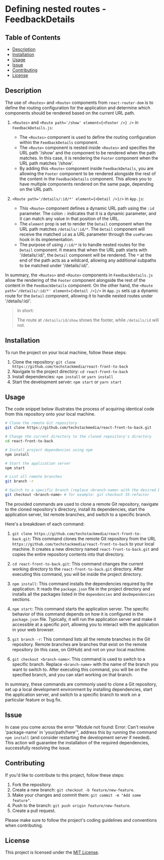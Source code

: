 # Defining nested routes - FeedbackDetails

## Table of Contents

- [Description](#description)
- [Installation](#installation)
- [Usage](#usage)
- [Issue](#issue)
- [Contributing](#contributing)
- [License](#license)

## Description

The use of `<Routes>` and `<Route>` components from `react-router-dom` is to define the routing configuration for the application and determine which components should be rendered based on the current URL path.

1. `<Routes>` and `<Route path='/show' element={<Footer />} />` in `FeedbackDetails.js`:

   - The `<Routes>` component is used to define the routing configuration within the `FeedbackDetails` component.
   - The `<Route>` component is nested inside `<Routes>` and specifies the URL path '/show' and the component to be rendered when the path matches. In this case, it is rendering the `Footer` component when the URL path matches '/show'.
   - By adding this `<Route>` component inside `FeedbackDetails`, you are allowing the `Footer` component to be rendered alongside the rest of the content in the `FeedbackDetails` component. This allows you to have multiple components rendered on the same page, depending on the URL path.

2. `<Route path='/details/:id/*' element={<Detail />}/>` in `App.js`:
   - This `<Route>` component defines a dynamic URL path using the `:id` parameter. The colon `:` indicates that it is a dynamic parameter, and it can match any value in that position of the URL.
   - The `element` prop is set to render the `Detail` component when the URL path matches `/details/:id/*`. The `Detail` component will receive the matched `id` as a URL parameter through the `useParams` hook in its implementation.
   - The purpose of using `/:id/*` is to handle nested routes for the `Detail` component. It means that when the URL path starts with '/details/:id/', the `Detail` component will be rendered. The `*` at the end of the path acts as a wildcard, allowing any additional subpaths to be matched under '/details/:id/'.

In summary, the `<Routes>` and `<Route>` components in `FeedbackDetails.js` allow the rendering of the `Footer` component alongside the rest of the content in the `FeedbackDetails` component. On the other hand, the `<Route path='/details/:id/*' element={<Detail />}/>` in `App.js` sets up a dynamic route for the `Detail` component, allowing it to handle nested routes under '/details/:id/'.

> In short:
>
> The route at `/details/id/show` shows the footer, while `/details/id` will not.

## Installation

To run the project on your local machine, follow these steps:

1. Clone the repository: `git clone https://github.com/techstackmedia/react-front-to-back`
2. Navigate to the project directory: `cd react-front-to-back`
3. Install dependencies: `npm install` or `yarn install`
4. Start the development server: `npm start` or `yarn start`

## Usage

The code snippet below illustrates the process of acquiring identical code from this repository onto your local machine.

```bash
# Clone the remote Git repository
git clone https://github.com/techstackmedia/react-front-to-back.git

# Change the current directory to the cloned repository's directory
cd react-front-to-back

# Install project dependencies using npm
npm install

# Start the application server
npm start

# List all remote branches
git branch -r

# Switch to a specific branch (replace <branch-name> with the desired branch name)
git checkout <branch-name> # for example: git checkout 35-refactor
```

The provided commands are used to clone a remote Git repository, navigate to the cloned repository's directory, install its dependencies, start the application server, list remote branches, and switch to a specific branch.

Here's a breakdown of each command:

1. `git clone https://github.com/techstackmedia/react-front-to-back.git`: This command clones the remote Git repository from the URL `https://github.com/techstackmedia/react-front-to-back` to your local machine. It creates a new directory named `react-front-to-back.git` and copies the entire repository contents into that directory.

2. `cd react-front-to-back.git`: This command changes the current working directory to the `react-front-to-back.git` directory. After executing this command, you will be inside the project directory.

3. `npm install`: This command installs the dependencies required by the application. It reads the `package.json` file in the project directory and installs all the packages listed in the `dependencies` and `devDependencies` sections.

4. `npm start`: This command starts the application server. The specific behavior of this command depends on how it is configured in the `package.json` file. Typically, it will run the application server and make it accessible at a specific port, allowing you to interact with the application in your web browser.

5. `git branch -r`: This command lists all the remote branches in the Git repository. Remote branches are branches that exist on the remote repository (in this case, on GitHub) and not on your local machine.

6. `git checkout <branch-name>`: This command is used to switch to a specific branch. Replace `<branch-name>` with the name of the branch you want to switch to. After executing this command, you will be on the specified branch, and you can start working on that branch.

In summary, these commands are commonly used to clone a Git repository, set up a local development environment by installing dependencies, start the application server, and switch to a specific branch to work on a particular feature or bug fix.

## Issue

In case you come across the error "Module not found: Error: Can't resolve 'package-name' in 'your/path/here'", address this by running the command `npm install` (and consider restarting the development server if needed). This action will guarantee the installation of the required dependencies, successfully resolving the issue.

## Contributing

If you'd like to contribute to this project, follow these steps:

1. Fork the repository.
2. Create a new branch: `git checkout -b feature/new-feature`.
3. Make your changes and commit them: `git commit -m "Add some feature"`.
4. Push to the branch: `git push origin feature/new-feature`.
5. Create a pull request.

Please make sure to follow the project's coding guidelines and conventions when contributing.

## License

This project is licensed under the [MIT License](https://opensource.org/licenses/MIT).
